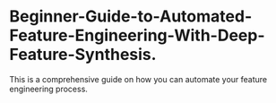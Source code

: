 # Beginner-Guide-to-Automated-Feature-Engineering-With-Deep-Feature-Synthesis.
This is a comprehensive guide on how you can automate your feature engineering process.

